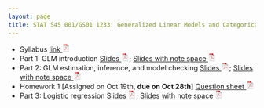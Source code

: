 ```yaml
---
layout: page
title: STAT 545 001/GS01 1233: Generalized Linear Models and Categorical Data Analysis (Fall 2022, Part II)
---
```


- Syllabus [link ![link](./assets/pics/pdf-icon.png)](./STAT545/stat545_2022_syllabus.pdf)
- Part 1: GLM introduction [Slides ![Slides](./assets/pics/pdf-icon.png)](./STAT545/GLM_PartII_1.pdf); [Slides with note space ![Slides with note space](./assets/pics/pdf-icon.png)](./STAT545/GLM_PartII_1_withNoteSpace.pdf)
- Part 2: GLM estimation, inference, and model checking [Slides ![Slides](./assets/pics/pdf-icon.png)](./STAT545/GLM_PartII_2.pdf); [Slides with note space ![Slides with note space](./assets/pics/pdf-icon.png)](./STAT545/GLM_PartII_2_withNoteSpace.pdf)
- Homework 1 [Assigned on Oct 19th, **due on Oct 28th**] [Question sheet ![Question sheet](./assets/pics/pdf-icon.png)](./STAT545/Stat545-Part2-HW1.pdf)
- Part 3: Logistic regression [Slides ![Slides](./assets/pics/pdf-icon.png)](./STAT545/GLM_PartII_3.pdf); [Slides with note space ![Slides with note space](./assets/pics/pdf-icon.png)](./STAT545/GLM_PartII_3_withNoteSpace.pdf)


<!--
- Lecture 3 [link ![Lec1](./assets/pics/pdf-icon.png)](Lecture_3_clust.pdf)
- Lecture 4 [link ![Lec1](./assets/pics/pdf-icon.png)](Lecture_4_fim.pdf)
- Lecture 5 [link ![Lec1](./assets/pics/pdf-icon.png)](Lecture_5_fund_sup.pdf)
- Lecture 6 [link ![Lec1](./assets/pics/pdf-icon.png)](Lecture_6_basic_class.pdf)
- Lecture 7 [link ![Lec1](./assets/pics/pdf-icon.png)](Lecture_7_reg.pdf)
  - midterm [link ![Lec1](./assets/pics/pdf-icon.png)](document.pdf) 
- Lecture 8 [link ![Lec1](./assets/pics/pdf-icon.png)](Lecture_8_CV_boots.pdf)
- Lecture 9 [link ![Lec1](./assets/pics/pdf-icon.png)](Lecture_9_tree.pdf)
- Lecture 10 [link ![Lec1](./assets/pics/pdf-icon.png)](Lecture_10_SVM.pdf)
- Lecture 11 [link ![Lec1](./assets/pics/pdf-icon.png)](Lecture_11_NN_DL.pdf)
- Lecture 12 [link ![Lec1](./assets/pics/pdf-icon.png)](Lecture_12_utils.pdf)
- Lecture 13 [link ![Lec1](./assets/pics/pdf-icon.png)](Lecture_13_gsp.pdf)-->


